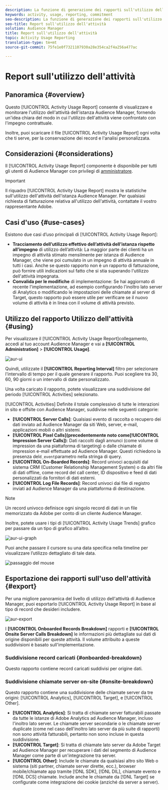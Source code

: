 ```yaml
---
description: La funzione di generazione dei rapporti sull'utilizzo dell'attività consente di visualizzare e monitorare l'utilizzo dell'attività per l'istanza Audience Manager, in modo da poter confrontare l'utilizzo effettivo con l'impegno contrattuale.
keywords: activity, usage, reporting, commitment
seo-description: La funzione di generazione dei rapporti sull'utilizzo dell'attività consente di visualizzare e monitorare l'utilizzo dell'attività per l'istanza Audience Manager, in modo da poter confrontare l'utilizzo effettivo con l'impegno contrattuale.
seo-title: Report sull'utilizzo dell'attività
solution: Audience Manager
title: Report sull'utilizzo dell'attività
topic: Activity Usage Reporting
translation-type: tm+mt
source-git-commit: 75fe1e0f7321107930a28e354ca2f4a256a477ac

---
```



# Report sull&#39;utilizzo dell&#39;attività

## Panoramica {#overview}

Questo [!UICONTROL Activity Usage Report] consente di visualizzare e monitorare l&#39;utilizzo dell&#39;attività dell&#39;istanza Audience Manager, fornendo un&#39;idea chiara del modo in cui l&#39;utilizzo dell&#39;attività viene confrontato con l&#39;impegno contrattuale.

Inoltre, puoi scaricare il file [!UICONTROL Activity Usage Report] ogni volta che ti serve, per la conservazione dei record e l&#39;analisi personalizzata.

## Considerazioni {#considerations}

Il [!UICONTROL Activity Usage Report] componente è disponibile per tutti gli utenti di Audience Manager con privilegi di [amministratore](edit-account-settings.md).

>[!IMPORTANT]
>
>Il riquadro [!UICONTROL Activity Usage Report] mostra le statistiche sull&#39;utilizzo dell&#39;attività dell&#39;istanza Audience Manager. Per qualsiasi richiesta di fatturazione relativa all&#39;utilizzo dell&#39;attività, contattate il vostro rappresentante Adobe.

## Casi d&#39;uso {#use-cases}

Esistono due casi d’uso principali di [!UICONTROL Activity Usage Report]:

* **Tracciamento dell’utilizzo effettivo dell’attività dell’istanza rispetto all’impegno** di utilizzo dell’attività: La maggior parte dei clienti ha un impegno di attività stimato mensilmente per istanza di Audience Manager, che viene poi cumulato in un impegno di attività annuale in tutti i casi. Anche se questo rapporto non è un rapporto di fatturazione, può fornire utili indicazioni sul fatto che si stia superando l&#39;utilizzo dell&#39;attività impegnata.
* **Convalida per le modifiche** di implementazione: Se hai aggiornato di recente l&#39;implementazione, ad esempio configurando l&#39;inoltro lato server di Analytics o modificando le impostazioni delle chiamate al server di Target, questo rapporto può essere utile per verificare se il nuovo volume di attività è in linea con il volume di attività previsto.

## Utilizzo del rapporto Utilizzo dell&#39;attività {#using}

Per visualizzare il [!UICONTROL Activity Usage Report]collegamento, accedi al tuo account Audience Manager e vai a **[!UICONTROL Administration]** > **[!UICONTROL Usage]**.

![aur-ui](assets/aur-ui.png)

Quindi, utilizzate il **[!UICONTROL Reporting Interval]** filtro per selezionare l&#39;intervallo di tempo per il quale generare il rapporto. Puoi scegliere tra 30, 60, 90 giorni o un intervallo di date personalizzato.

Una volta caricato il rapporto, potete visualizzare una suddivisione del periodo [!UICONTROL Activities] selezionato.

[!UICONTROL Activities] Definite il totale complessivo di tutte le interazioni in sito e offsite con Audience Manager, suddivise nelle seguenti categorie:

* **[!UICONTROL Server Calls]**: Qualsiasi evento di raccolta o recupero dei dati inviato ad Audience Manager da siti Web, server, e-mail, applicazioni mobili o altri sistemi.
* **[!UICONTROL Pixel Calls](precedentemente noto come[!UICONTROL Impression Server Calls])**: Dati raccolti dagli annunci (come volume di impression da una piattaforma di targeting) o dalle chiamate di impression e-mail effettuate ad Audience Manager. Questi richiedono la presenza del`d_event`parametro nella stringa di query.
* **[!UICONTROL On-Boarded Records]**: Record univoci acquisiti dal sistema CRM (Customer Relationship Management System) o da altri file di dati offline, come record del call center, ID dispositivo e feed di dati personalizzati da fornitori di dati esterni.
* **[!UICONTROL Log File Records]**: Record univoci dai file di registro inviati ad Audience Manager da una piattaforma di destinazione.

>[!NOTE]
>
>Un record univoco definisce ogni singolo record di dati in un file memorizzato da Adobe per conto di un cliente Audience Manager.

Inoltre, potete usare i tipi di [!UICONTROL Activity Usage Trends] grafico per passare da un tipo di grafico all’altro.

![aur-ui-graph](assets/aur-ui-graphs.png)

Puoi anche passare il cursore su una data specifica nella timeline per visualizzare l’utilizzo dettagliato di tale data.

![passaggio del mouse](assets/aur-hover.png)

## Esportazione dei rapporti sull&#39;uso dell&#39;attività {#export}

Per una migliore panoramica del livello di utilizzo dell&#39;attività di Audience Manager, puoi esportarlo [!UICONTROL Activity Usage Report] in base al tipo di record che desideri includere.

![aur-export](assets/aur-export.png)

I **[!UICONTROL Onboarded Records Breakdown]** rapporti e **[!UICONTROL Onsite Server Calls Breakdown]** le informazioni più dettagliate sui dati di origine disponibili per queste attività. Il volume attribuito a queste suddivisioni è basato sull&#39;implementazione.

### Suddivisione record caricati {#onboarded-breakdown}

Questo rapporto contiene record caricati suddivisi per origine dati.

### Suddivisione chiamate server on-site {#onsite-breakdown}

Questo rapporto contiene una suddivisione delle chiamate server da tre origini: [!UICONTROL Analytics], [!UICONTROL Target], e [!UICONTROL Other].

* **[!UICONTROL Analytics]**: Si tratta di chiamate server fatturabili passate da tutte le istanze di Adobe Analytics ad Audience Manager, incluso l&#39;inoltro lato server. Le chiamate server secondarie o le chiamate server duplicate (come nel caso dell&#39;inoltro lato server da più suite di rapporti) non sono attività fatturabili, pertanto non sono incluse in questa suddivisione.
* **[!UICONTROL Target]**: Si tratta di chiamate lato server da Adobe Target ad Audience Manager per recuperare i dati del segmento di Audience Manager come parte di un&#39;integrazione tra server.
* **[!UICONTROL Other]**: Include le chiamate da qualsiasi altro sito Web o sistema (siti partner, chiamate server dirette, ecc.), browser mobile/chiamate app tramite [!DNL SDK], [!DNL DIL], chiamate evento e [!DNL DCS] chiamate. Include anche le chiamate da [!DNL Target] se configurate come integrazione dei cookie (anziché da server a server).
